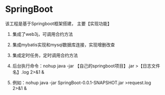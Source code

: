 # SpringBoot

该工程是基于Springboot框架搭建，
主要【实现功能】
1. 集成了web3j，可调用合约方法
2. 集成mybatis实现和mysql数据库连接，实现增删改查
3. 集成定时任务，定时调用合约方法

4. 后台执行命令：nohup java -jar 【自己的springboot项目】.jar >【日志文件名】.log 2>&1 &
5. 例如：nohup java -jar SpringBoot-0.0.1-SNAPSHOT.jar >request.log 2>&1 &

